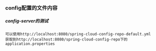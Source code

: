 ### config配置的文件内容
##### config-server的测试
```text
可以使用http://localhost:8080/spring-cloud-config-repo-default.yml 
获取到http://localhost:8080/spring-cloud-config-repo下的application.properties
```
